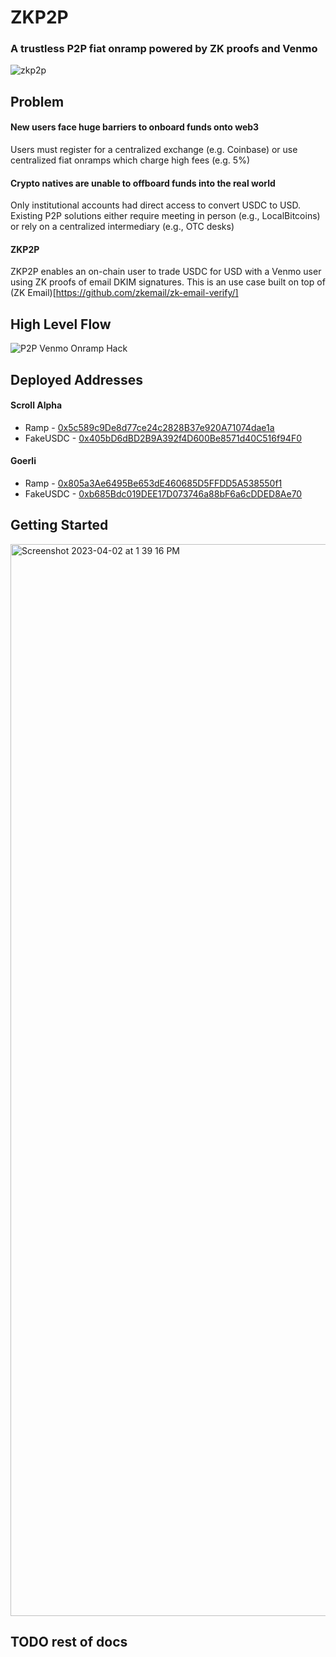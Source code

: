 # ZKP2P

### A trustless P2P fiat onramp powered by ZK proofs and Venmo

![zkp2p](https://user-images.githubusercontent.com/6797244/229355494-3f9fd4aa-76a2-4219-b294-88e356e43345.jpeg)

## Problem

#### New users face huge barriers to onboard funds onto web3
Users must register for a centralized exchange (e.g. Coinbase) or use centralized fiat onramps which charge high fees (e.g. 5%)

#### Crypto natives are unable to offboard funds into the real world
Only institutional accounts had direct access to convert USDC to USD. Existing P2P solutions either require meeting in person (e.g., LocalBitcoins) or rely on a centralized intermediary (e.g., OTC desks)

#### ZKP2P
ZKP2P enables an on-chain user to trade USDC for USD with a Venmo user using ZK proofs of email DKIM signatures. This is an use case built on top of (ZK Email)[https://github.com/zkemail/zk-email-verify/]

## High Level Flow
![P2P Venmo Onramp Hack](https://user-images.githubusercontent.com/6797244/229359133-e0862928-5849-43f5-8361-2ac698c1c17a.jpg)

## Deployed Addresses

#### Scroll Alpha
* Ramp - [0x5c589c9De8d77ce24c2828B37e920A71074dae1a](https://blockscout.scroll.io/address/0x5c589c9De8d77ce24c2828B37e920A71074dae1a/transactions#address-tabs)
* FakeUSDC - [0x405bD6dBD2B9A392f4D600Be8571d40C516f94F0](https://blockscout.scroll.io/address/0x405bD6dBD2B9A392f4D600Be8571d40C516f94F0/transactions#address-tabs)

#### Goerli
* Ramp - [0x805a3Ae6495Be653dE460685D5FFDD5A538550f1](https://goerli.etherscan.io/address/0x805a3Ae6495Be653dE460685D5FFDD5A538550f1)
* FakeUSDC - [0xb685Bdc019DEE17D073746a88bF6a6cDDED8Ae70](https://goerli.etherscan.io/address/0xb685Bdc019DEE17D073746a88bF6a6cDDED8Ae70)

## Getting Started

<img width="1715" alt="Screenshot 2023-04-02 at 1 39 16 PM" src="https://user-images.githubusercontent.com/6797244/229353330-7dfec078-0a13-49be-9d89-be06bc79e77d.png">

## TODO rest of docs
